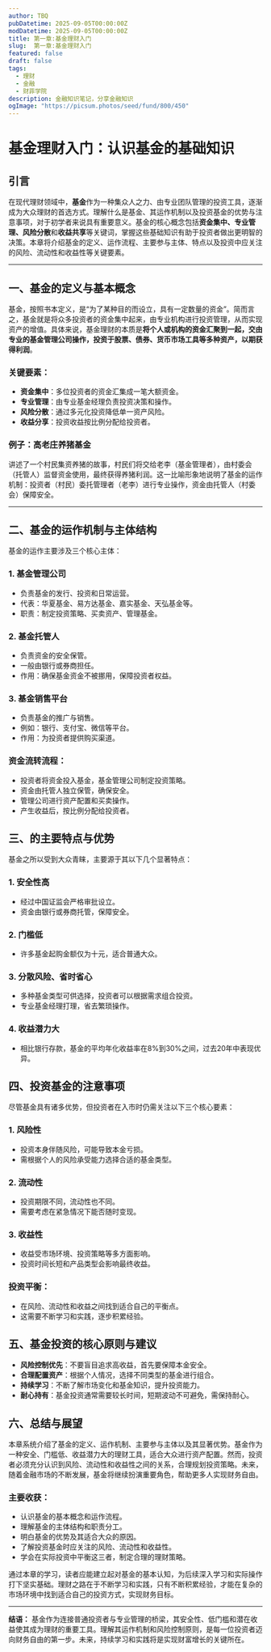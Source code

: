 ```yaml
---
author: TBQ
pubDatetime: 2025-09-05T00:00:00Z
modDatetime: 2025-09-05T00:00:00Z
title: 第一章:基金理财入门
slug:  第一章:基金理财入门
featured: false
draft: false
tags:
  - 理财
  - 金融
  - 财菲学院
description: 金融知识笔记，分享金融知识
ogImage: "https://picsum.photos/seed/fund/800/450"
---
```


# 基金理财入门：认识基金的基础知识

## 引言

在现代理财领域中，**基金**作为一种集众人之力、由专业团队管理的投资工具，逐渐成为大众理财的首选方式。理解什么是基金、其运作机制以及投资基金的优势与注意事项，对于初学者来说具有重要意义。基金的核心概念包括**资金集中、专业管理、风险分散**和**收益共享**等关键词，掌握这些基础知识有助于投资者做出更明智的决策。本章将介绍基金的定义、运作流程、主要参与主体、特点以及投资中应关注的风险、流动性和收益性等关键要素。

 - --

## 一、基金的定义与基本概念

基金，按照书本定义，是“为了某种目的而设立，具有一定数量的资金”。简而言之，基金就是将众多投资者的资金集中起来，由专业机构进行投资管理，从而实现资产的增值。具体来说，基金理财的本质是**将个人或机构的资金汇聚到一起，交由专业的基金管理公司操作，投资于股票、债券、货币市场工具等多种资产，以期获得利润**。

### 关键要素：
 -  **资金集中**：多位投资者的资金汇集成一笔大额资金。
 -  **专业管理**：由专业基金经理负责投资决策和操作。
 -  **风险分散**：通过多元化投资降低单一资产风险。
 -  **收益分享**：投资收益按比例分配给投资者。

### 例子：高老庄养猪基金
讲述了一个村民集资养猪的故事，村民们将交给老李（基金管理者），由村委会（托管人）监督资金使用，最终获得养猪利润。这一比喻形象地说明了基金的运作机制：投资者（村民）委托管理者（老李）进行专业操作，资金由托管人（村委会）保障安全。

 - --

## 二、基金的运作机制与主体结构

基金的运作主要涉及三个核心主体：

### 1. **基金管理公司**
 -  负责基金的发行、投资和日常运营。
 -  代表：华夏基金、易方达基金、嘉实基金、天弘基金等。
 -  职责：制定投资策略、买卖资产、管理基金。

### 2. **基金托管人**
 -  负责资金的安全保管。
 -  一般由银行或券商担任。
 -  作用：确保基金资金不被挪用，保障投资者权益。

### 3. **基金销售平台**
 -  负责基金的推广与销售。
 -  例如：银行、支付宝、微信等平台。
 -  作用：为投资者提供购买渠道。

### 资金流转流程：
 -  投资者将资金投入基金，基金管理公司制定投资策略。
 -  资金由托管人独立保管，确保安全。
 -  管理公司进行资产配置和买卖操作。
 -  产生收益后，按比例分配给投资者。

## 三、的主要特点与优势

基金之所以受到大众青睐，主要源于其以下几个显著特点：

### 1. **安全性高**
 -  经过中国证监会严格审批设立。
 -  资金由银行或券商托管，保障安全。

### 2. **门槛低**
 -  许多基金起购金额仅为十元，适合普通大众。

### 3. **分散风险、省时省心**
 -  多种基金类型可供选择，投资者可以根据需求组合投资。
 -  专业基金经理打理，省去繁琐操作。

### 4. **收益潜力大**
 -  相比银行存款，基金的平均年化收益率在8%到30%之间，过去20年中表现优异。

## 四、投资基金的注意事项

尽管基金具有诸多优势，但投资者在入市时仍需关注以下三个核心要素：

### 1. **风险性**
 -  投资本身伴随风险，可能导致本金亏损。
 -  需根据个人的风险承受能力选择合适的基金类型。

### 2. **流动性**
 -  投资期限不同，流动性也不同。
 -  需要考虑在紧急情况下能否随时变现。

### 3. **收益性**
 -  收益受市场环境、投资策略等多方面影响。
 -  投资时间长短和产品类型会影响最终收益。

### 投资平衡：
 -  在风险、流动性和收益之间找到适合自己的平衡点。
 -  这需要不断学习和实践，逐步积累经验。

## 五、基金投资的核心原则与建议

 -  **风险控制优先**：不要盲目追求高收益，首先要保障本金安全。
 -  **合理配置资产**：根据个人情况，选择不同类型的基金进行组合。
 -  **持续学习**：不断了解市场变化和基金知识，提升投资能力。
 -  **耐心持有**：基金投资通常需要较长时间，短期波动不可避免，需保持耐心。

## 六、总结与展望

本章系统介绍了基金的定义、运作机制、主要参与主体以及其显著优势。基金作为一种安全、门槛低、收益潜力大的理财工具，适合大众进行资产配置。然而，投资者必须充分认识到风险、流动性和收益性之间的关系，合理规划投资策略。未来，随着金融市场的不断发展，基金将继续扮演重要角色，帮助更多人实现财务自由。

### 主要收获：
 -  认识基金的基本概念和运作流程。
 -  理解基金的主体结构和职责分工。
 -  明白基金的优势及其适合大众的原因。
 -  了解投资基金时应关注的风险、流动性和收益性。
 -  学会在实际投资中平衡这三者，制定合理的理财策略。

通过本章的学习，读者应能建立起对基金的基本认知，为后续深入学习和实际操作打下坚实基础。理财之路在于不断学习和实践，只有不断积累经验，才能在复杂的市场环境中找到适合自己的投资方式，实现财务目标。

 - --

 **结语：** 基金作为连接普通投资者与专业管理的桥梁，其安全性、低门槛和潜在收益使其成为理财的重要工具。理解其运作机制和风险控制原则，是每一位投资者迈向财务自由的第一步。未来，持续学习和实践将是实现财富增长的关键所在。

